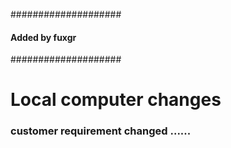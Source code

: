 ####################
#### Added by fuxgr
####################

# Local computer changes

### customer requirement changed ......
